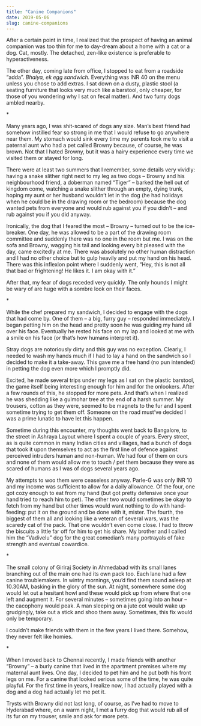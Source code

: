 ```yaml
---
title: "Canine Companions"
date: 2019-05-06
slug: canine-companions
---
```


After a certain point in time, I realized that the prospect of having an animal
companion was too thin for me to day-dream about a home with a cat or a dog.
Cat, mostly. The detached, zen-like existence is preferable to hyperactiveness.

The other day, coming late from office, I stopped to eat from a roadside “adda”.
_Bhaiya, ek egg sandwich._ Everything was INR 40 on the menu unless you chose to
add extras. I sat down on a dusty, plastic stool (a seating furniture that looks
very much like a barstool, only cheaper, for those of you wondering why I sat on
fecal matter). And two furry dogs ambled nearby.

\*

Many years ago, I was shit-scared of dogs any size. Man’s best friend had
somehow instilled fear so strong in me that I would refuse to go anywhere near
them. My stomach would sink every time my parents took me to visit a paternal
aunt who had a pet called Browny because, of course, he was brown. Not that I
hated Browny, but it was a hairy experience every time we visited them or stayed
for long.

There were at least two summers that I remember, some details very vividly:
having a snake slither right next to my leg as two dogs – Browny and his
neighbourhood friend, a doberman named “Tiger” – barked the hell out of kingdom
come, watching a snake slither through an empty, dying trunk, hoping my aunt or
her husband wouldn’t let in the dog (he had holidays when he could be in the
drawing room or the bedroom) because the dog wanted pets from everyone and would
rub against you if you didn’t – and rub against you if you did anyway.

Ironically, the dog that I feared the most – Browny – turned out to be the
ice-breaker. One day, he was allowed to be a part of the drawing room committee
and suddenly there was no one in the room but me. I was on the sofa and Browny,
wagging his tail and looking every bit pleased with the day, came excitedly at
me. There was absolutely no other human distraction and I had no other choice
but to gulp heavily and put my hand on his head. There was this inflexion point
where I suddenly went, “Hey, this is not all that bad or frightening! He likes
it. I am okay with it.”

After that, my fear of dogs receded very quickly. The only hounds I might be
wary of are huge with a sombre look on their faces.

\*

While the chef prepared my sandwich, I decided to engage with the dogs that had
come by. One of them – a big, furry guy – responded immediately. I began petting
him on the head and pretty soon he was guiding my hand all over his face.
Eventually he rested his face on my lap and looked at me with a smile on his
face (or that’s how humans interpret it).

Stray dogs are notoriously dirty and this guy was no exception. Clearly, I
needed to wash my hands much if I had to lay a hand on the sandwich so I decided
to make it a take-away. This gave me a free hand (no pun intended) in petting
the dog even more which I promptly did.

Excited, he made several trips under my legs as I sat on the plastic barstool,
the game itself being interesting enough for him and for the onlookers. After a
few rounds of this, he stopped for more pets. And that’s when I realized he was
shedding like a gulmohar tree at the end of a harsh summer. My trousers, cotton
as they were, seemed to be magnets to the fur and I spent sometime trying to get
them off. Someone on the road must’ve decided I was a prime lunatic to have let
this happen.

Sometime during this encounter, my thoughts went back to Bangalore, to the
street in Ashraya Layout where I spent a couple of years. Every street, as is
quite common in many Indian cities and villages, had a bunch of dogs that took
it upon themselves to act as the first line of defence against perceived
intruders human and non-human. We had four of them on ours and none of them
would allow me to touch / pet them because they were as scared of humans as I
was of dogs several years ago.

My attempts to woo them were ceaseless anyway. Parle-G was only INR 10 and my
income was sufficient to allow for a daily allowance. Of the four, one got cozy
enough to eat from my hand (but got pretty defensive once your hand tried to
reach him to pet). The other two would sometimes be okay to fetch from my hand
but other times would want nothing to do with hand-feeding: put it on the ground
and be done with it, mister. The fourth, the biggest of them all and looking
like a veteran of several wars, was the scaredy cat of the pack. That one
wouldn’t even come close. I had to throw the biscuits a little far off for him
to get his share. My brother and I called him the “Vadivelu” dog for the great
comedian’s many portrayals of fake strength and eventual cowardice.

\*

The small colony of Giriraj Society in Ahmedabad with its small lanes branching
out of the main one had its own pack too. Each lane had a few canine
troublemakers. In wintry mornings, you’d find them sound asleep at 10.30AM,
basking in the glory of the sun. At night, somewhere some dog would let out a
hesitant howl and these would pick up from where that one left and augment it.
For several minutes – sometimes going into an hour – the cacophony would peak. A
man sleeping on a jute cot would wake up grudgingly, take out a stick and shoo
them away. Sometimes, this fix would only be temporary.

I couldn’t make friends with them in the few years I lived there. Somehow, they
never felt like homies.

\*

When I moved back to Chennai recently, I made friends with another “Browny” – a
burly canine that lived in the apartment premises where my maternal aunt lives.
One day, I decided to pet him and he put both his front legs on me. For a canine
that looked serious some of the time, he was quite playful. For the first time
in years, I realize now, I had actually played with a dog and a dog had actually
let me pet it.

Trysts with Browny did not last long, of course, as I’ve had to move to
Hyderabad where, on a warm night, I met a furry dog that would rub all of its
fur on my trouser, smile and ask for more pets.
